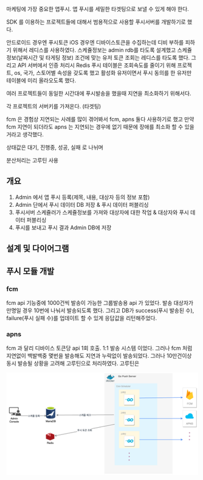 
마케팅에 가장 중요한 앱푸시. 앱 푸시를 세밀한 타겟팅으로 보낼 수 있게 해야 한다.

SDK 를 이용하는 프로젝트들에 대해서 범용적으로 사용할 푸시서버를 개발하기로 했다.

안드로이드 경우엔 푸시토큰 iOS 경우엔 디바이스토큰을 수집하는데 디비 부하를 피하기 위해서
레디스를 사용하였다.
스케쥴정보는 admin rdb를 타도록 설계했고 스케쥴 정보(날짜시간 및 타게팅 정보) 조건에 맞는 유저 토큰 조회는 레디스를 타도록 했다.
그리고 API 서버에서 인증 처리시 Redis 푸시 테이블은 조회속도를 줄이기 위해 프로젝트, os, 국가, 스토어별 속성을 갖도록 했고 활성화 유저이면서 푸시 동의를 한 유저만 테이블에 미리 올라오도록 했다.

여러 프로젝트들이 동일한 시간대에 푸시발송을 했을때 지연을 최소화하기 위해서다.

각 프로젝트의 서버키를 가져온다. (타겟팅)

fcm 은 경험상 지연되는 사례를 많이 겪어봐서 fcm, apns 둘다 사용하기로 했고 만약 fcm 지연이 되더라도 apns 는
지연되는 경우에 없기 때문에 장애를 최소화 할 수 있을거라고 생각했다.

상태값은 대기, 진행중, 성공, 실패 로 나뉘며

분산처리는 고루틴 사용

## 개요

1. Admin 에서 앱 푸시 등록(제목, 내용, 대상자 등의 정보 포함)
2. Admin 단에서 푸시 데이터 DB 저장 & 푸시 데이터 퍼블리싱
3. 푸시서버 스케쥴러가 스케쥴정보를 가져와 대상자에 대한 작업 & 대상자와 푸시 데이터 퍼블리싱
4. 푸시를 보내고 푸시 결과 Admin DB에 저장

## 설계 및 다이어그램

## 푸시 모듈 개발

### fcm

fcm api 기능중에 1000건씩 발송이 가능한 그룹발송용 api 가 있었다.
발송 대상자가 만명일 경우 10번에 나눠서 발송되도록 했다. 그리고 DB가 success(푸시 발송된 수), failure(푸시 실패 수)를
업데이트 할 수 있게 응답값을 리턴해주었다.

### apns

fcm 과 달리 디바이스 토큰당 api 1회 호출. 1:1 발송 시스템 이었다. 그러나 fcm 처럼 지연없이 백발백중 몇번을 발송해도
지연과 누락없이 발송되었다.
그러나 10만건이상 동시 발송될 상황을 고려해 고루틴으로 처리하였다. 고루틴은


![push-server](../img/PushServer.png)